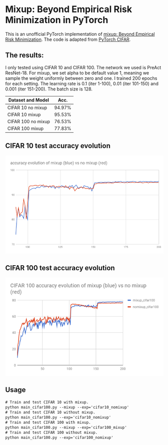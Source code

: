 # Mixup: Beyond Empirical Risk Minimization in PyTorch

This is an unofficial PyTorch implementation of [mixup: Beyond Empirical Risk Minimization](https://arxiv.org/abs/1710.09412). The code is adapted from [PyTorch CIFAR](https://github.com/kuangliu/pytorch-cifar). 

## The results:

I only tested using CIFAR 10 and CIFAR 100. The network we used is PreAct ResNet-18. For mixup, we set alpha to be default value 1, meaning we sample the weight uniformly between zero and one. I trained 200 epochs for each setting. The learning rate is 0.1 (iter 1-100), 0.01 (iter 101-150) and 0.001 (iter 151-200). The batch size is 128. 

| Dataset and Model             | Acc.        |
| ----------------- | ----------- |
| CIFAR 10 no mixup              | 94.97%      |
| CIFAR 10 mixup          | 95.53%      |
| CIFAR 100 no mixup         | 76.53%      |
| CIFAR 100 mixup         | 77.83%      |

## CIFAR 10 test accuracy evolution
![cifar10](fig/cifar10.png "cifar10 accuracy evolution.")
## CIFAR 100 test accuracy evolution
![cifar100](fig/cifar100.png "cifar100 accuracy evolution.")

## Usage
```
# Train and test CIFAR 10 with mixup.
python main_cifar100.py --mixup --exp='cifar10_nomixup'
# Train and test CIFAR 10 without mixup.
python main_cifar100.py --exp='cifar10_nomixup'
# Train and test CIFAR 100 with mixup.
python main_cifar100.py --mixup --exp='cifar100_mixup'
# Train and test CIFAR 100 without mixup.
python main_cifar100.py --exp='cifar100_nomixup'
```

